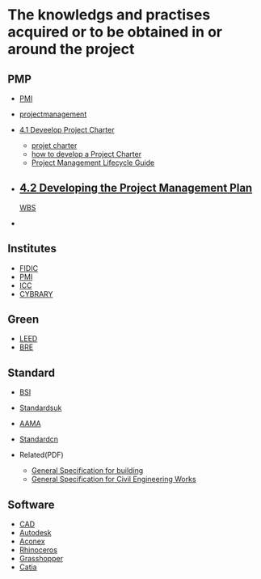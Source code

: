 # The knowledgs and practises acquired or to be obtained in or around the project

## PMP
- [PMI](https://www.pmi.org/)
- [projectmanagement](https://www.projectmanagement.com/)
- [4.1 Deveelop Project Charter](https://circle.visual-paradigm.com/docs/project-management-lifecycle-guide-through/initiation-phase/how-to-develop-project-charter/)
  - [projet charter](https://it.ucsf.edu/sites/it.ucsf.edu/files/enterprise_reporting_charter.pdf)
  - [how to develop a Project Charter](https://circle.visual-paradigm.com/docs/project-management-lifecycle-guide-through/initiation-phase/how-to-develop-project-charter/?pdf=12602)
  - [Project Management Lifecycle Guide](https://www.visual-paradigm.com/features/project-management-lifecycle-guide-through/)
- [4.2 Developing the Project Management Plan](https://project-management.com/developing-the-project-management-plan/)
  -




   [WBS](http://www4.rcf.bnl.gov/~videbaks/hft/cd1/DOE_guidance_wBS.pdf)
-


## Institutes
- [FIDIC](http://fidic.org/)
- [PMI](https://www.pmi.org/)
- [ICC](https://iccwbo.org/)
- [CYBRARY](https://www.cybrary.it/)
## Green
- [LEED](https://new.usgbc.org/leed)
- [BRE](https://www.breeam.com/)

## Standard
- [BSI](https://shop.bsigroup.com/)
- [Standardsuk](https://www.standardsuk.com/)
- [AAMA](https://aamanet.org/)
- [Standardcn](http://www.standardcn.com/)

- Related(PDF)
  - [General Specification for building](https://www.archsd.gov.hk/media/11230/e79.pdf)
  - [General Specification for Civil Engineering Works](https://www.cedd.gov.hk/eng/publications/standards_handbooks_cost/doc/stan_gs_2006/gs_20006_doc/Section_1_2006Edition_General_15Feb07.pdf)

## Software
- [CAD](http://www.cadzxw.com/)
- [Autodesk](http://www.autodesk.com)
- [Aconex](https://www.aconex.com/cn)
- [Rhinoceros](https://www.rhino3d.com/)
- [Grasshopper](https://www.grasshopper3d.com/)
- [Catia](https://www.3ds.com/)
